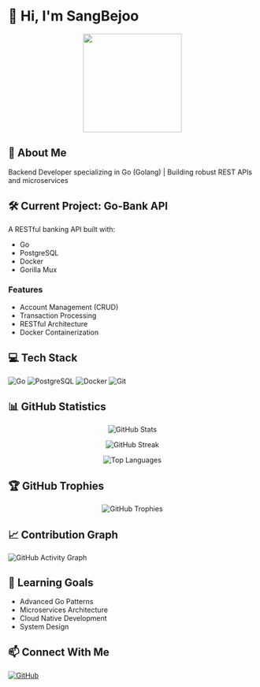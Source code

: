 # 👋 Hi, I'm SangBejoo

<p align="center">
  <img src="https://raw.githubusercontent.com/gophers/artwork/master/gopher-front.png" width="200"/>
</p>

## 🚀 About Me
Backend Developer specializing in Go (Golang) | Building robust REST APIs and microservices

## 🛠️ Current Project: Go-Bank API
A RESTful banking API built with:
- Go
- PostgreSQL
- Docker
- Gorilla Mux

### Features
- Account Management (CRUD)
- Transaction Processing
- RESTful Architecture
- Docker Containerization

## 💻 Tech Stack
![Go](https://img.shields.io/badge/Go-00ADD8?style=flat&logo=go&logoColor=white)
![PostgreSQL](https://img.shields.io/badge/PostgreSQL-316192?style=flat&logo=postgresql&logoColor=white)
![Docker](https://img.shields.io/badge/Docker-2CA5E0?style=flat&logo=docker&logoColor=white)
![Git](https://img.shields.io/badge/Git-F05032?style=flat&logo=git&logoColor=white)



## 📊 GitHub Statistics

<p align="center">
  <img src="https://github-readme-stats.vercel.app/api?username=SangBejoo&show_icons=true&theme=tokyonight" alt="GitHub Stats" />
</p>

<p align="center">
  <img src="https://github-readme-streak-stats.herokuapp.com/?user=SangBejoo&theme=tokyonight" alt="GitHub Streak" />
</p>

<p align="center">
  <img src="https://github-readme-stats.vercel.app/api/top-langs/?username=SangBejoo&layout=compact&theme=tokyonight" alt="Top Languages" />
</p>

## 🏆 GitHub Trophies
<p align="center">
  <img src="https://github-profile-trophy.vercel.app/?username=SangBejoo&theme=tokyonight&column=7" alt="GitHub Trophies" />
</p>

## 📈 Contribution Graph
![GitHub Activity Graph](https://activity-graph.herokuapp.com/graph?username=SangBejoo&theme=tokyo-night)

## 🌱 Learning Goals
- Advanced Go Patterns
- Microservices Architecture
- Cloud Native Development
- System Design

## 📫 Connect With Me
[![GitHub](https://img.shields.io/badge/GitHub-100000?style=flat&logo=github&logoColor=white)](https://github.com/SangBejoo)

